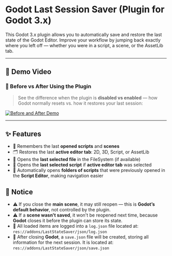 # Godot Last Session Saver (Plugin for Godot 3.x)

This Godot 3.x plugin allows you to automatically save and restore the last state of the Godot Editor. Improve your workflow by jumping back exactly where you left off — whether you were in a script, a scene, or the AssetLib tab.

---

## 🎥 Demo Video

### 🔁 Before vs After Using the Plugin

> See the difference when the plugin is **disabled vs enabled** — how Godot normally resets vs. how it restores your last session:

[![Before and After Demo](https://img.youtube.com/vi/Sd8PUMxMKSM/0.jpg)](https://www.youtube.com/watch?v=Sd8PUMxMKSM)

---

## ✨ Features

- 🧠 Remembers the last **opened scripts** and **scenes**
- 🗂️ Restores the last **active editor tab**: 2D, 3D, Script, or AssetLib
- 📁 Opens the **last selected file** in the FileSystem (if available)
- 📄 Opens the **last selected script** if  **active editor tab** was selected
- 📂 Automatically opens **folders of scripts** that were previously opened in the **Script Editor**, making navigation easier

## 📢 Notice

- ⚠️ If you close the **main scene**, it may still reopen — this is **Godot’s default behavior**, not controlled by the plugin.  
- ⚠️ If a **scene wasn't saved**, it won't be reopened next time, because **Godot** closes it before the plugin can store its state.  
- 📜 All loaded items are logged into a `log.json` file located at: `res://addons/LastStateSaver/json/log.json`
- 📜 After closing **Godot**, a `save.json` file will be created, storing all information for the next session. It is located at: `res://addons/LastStateSaver/json/save.json`


